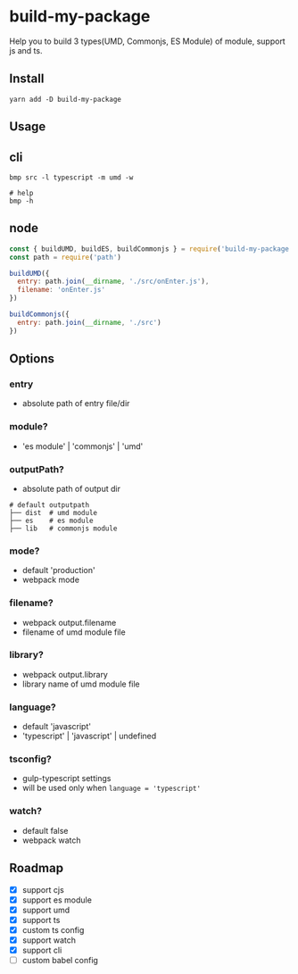 # build-my-package

Help you to build 3 types(UMD, Commonjs, ES Module) of module, support js and ts.

## Install

```shell
yarn add -D build-my-package
```

## Usage

## cli

```shell
bmp src -l typescript -m umd -w

# help
bmp -h

```

## node

```javascript
const { buildUMD, buildES, buildCommonjs } = require('build-my-package')
const path = require('path')

buildUMD({
  entry: path.join(__dirname, './src/onEnter.js'),
  filename: 'onEnter.js'
})

buildCommonjs({
  entry: path.join(__dirname, './src')
})
```

## Options

### entry

- absolute path of entry file/dir

### module?

- 'es module' | 'commonjs' | 'umd'

### outputPath?

- absolute path of output dir

```shell
# default outputpath
├── dist  # umd module
├── es    # es module
├── lib   # commonjs module
```

### mode?

- default 'production'
- webpack mode

### filename?

- webpack output.filename
- filename of umd module file

### library?

- webpack output.library
- library name of umd module file

### language?

- default 'javascript'
- 'typescript' | 'javascript' | undefined

### tsconfig?

- gulp-typescript settings
- will be used only when `language = 'typescript'`

### watch?

- default false
- webpack watch

## Roadmap

- [x] support cjs
- [x] support es module
- [x] support umd
- [x] support ts
- [x] custom ts config
- [x] support watch
- [x] support cli
- [ ] custom babel config
